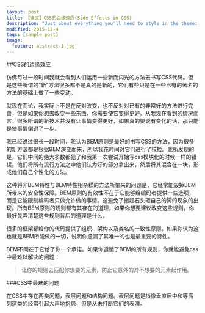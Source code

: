 ```yaml
---
layout: post
title: 【译文】CSS的边缘效应(Side Effects in CSS)
description: "Just about everything you'll need to style in the theme: headings, paragraphs, blockquotes, tables, code blocks, and more."
modified: 2015-12-4
tags: [sample post]
image:
  feature: abstract-1.jpg
---
```


##CSS的边缘效应

  仿佛每过一段时间我就会看到人们运用一些新而闪光的方法去书写CSS代码。但是这些所谓的“新”方法很多都不是真的是新的，它们有些只是在一些已有的著名的方法的基础上做了一些变动。  

  就现在而论，我实际上不是在反对改变，也不反对对已有的非常好的方法进行完善，但是如果你想去改变一些东西，你需要使它变得更好。从我现在看到的情况而言，很多所谓的新技术并没有让事情变得更好，如果真的要说有变化的话，那只能是使事情倒退了一步。  

  我已经说过很长一段时间，我认为BEM原则是最好的书写CSS的方法，因为很多的新方法都是根据BEM演变而来，所以我花时间对它们进行了校检。我所发现的是，它们中间的绝大多数都犯了和我第一次尝试开始写css模块化的时候一样的错误。他们将所有流行方法之中他们认为好的部分拿出来，然后将其混合在一块，形成他们自己个性化的方法。  

  这种将非BEM特性与BEM特性相杂糅的方法所带来的问题是，它经常能毁掉BEM所带来的安全性保障。BEM原则的有效性不在于它能够给编码者提供一些选项，而是它能限制编码者只做允许做的事情。这避免了搬起石头砸自己的脚的现象的出现。所有BEM原则的规则都有其存在的道理，如果你想要建议改变这些规则，你最好先弄清楚这些规则背后的道理是什么。  

  很多的框架都给你的代码提供了组织、架构以及类名的一致性原则。如果你认为这也就是BEM所能做的一切，说明你遗漏了其唯一的也是最重要的特性。  

  BEM不同在于它给了你一个承诺。如果你遵循了BEM的所有规则，你就能避免css中最难以解决的问题：  

  > 让你的规则去匹配你想要的元素，防止它意外的对不想要的元素起作用。  


###CSS中最难的问题

  在CSS中存在两类问题，表层问题和结构问题。表层问题是指像垂直居中和等高列这类的经常引起大声地抱怨，但是从未打断它们的表演。



  

